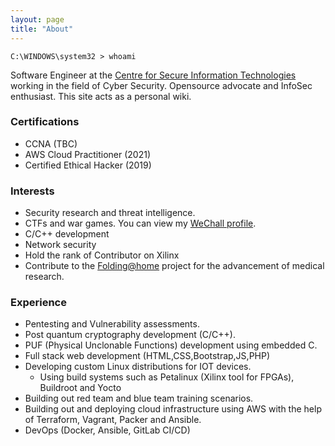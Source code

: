 ```yaml
---
layout: page
title: "About"
---
```


```windows
C:\WINDOWS\system32 > whoami
```

Software Engineer at the [Centre for Secure Information Technologies](https://www.qub.ac.uk/ecit/CSIT/) working in the field of Cyber Security. Opensource advocate and InfoSec enthusiast. This site acts as a personal wiki.   


### Certifications
- CCNA (TBC)
- AWS Cloud Practitioner (2021)
- Certified Ethical Hacker (2019)

### Interests
- Security research and threat intelligence. 
- CTFs and war games. You can view my [WeChall profile](https://www.wechall.net/profile/un5h4d0w).
- C/C++ development
- Network security
- Hold the rank of Contributor on Xilinx
- Contribute to the <a href="https://stats.foldingathome.org/donor/73291172" target="_blank">Folding@home</a> project for the advancement of medical research.


### Experience
- Pentesting and Vulnerability assessments.
- Post quantum cryptography development (C/C++).
- PUF (Physical Unclonable Functions) development using embedded C.
- Full stack web development (HTML,CSS,Bootstrap,JS,PHP)
- Developing custom Linux distributions for IOT devices.
    - Using build systems such as Petalinux (Xilinx tool for FPGAs), Buildroot and Yocto
- Building out red team and blue team training scenarios.
- Building out and deploying cloud infrastructure using AWS with the help of Terraform, Vagrant, Packer and Ansible.
- DevOps (Docker, Ansible, GitLab CI/CD)
